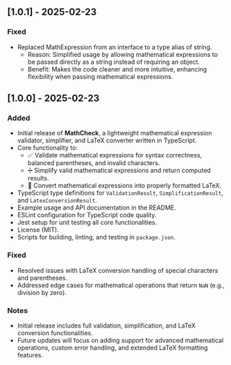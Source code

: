 ## [1.0.1] - 2025-02-23

### Fixed

- Replaced MathExpression from an interface to a type alias of string.
  - Reason: Simplified usage by allowing mathematical expressions to be passed directly as a string instead of requiring an object.
  - Benefit: Makes the code cleaner and more intuitive, enhancing flexibility when passing mathematical expressions.

## [1.0.0] - 2025-02-23

### Added

- Initial release of **MathCheck**, a lightweight mathematical expression validator, simplifier, and LaTeX converter written in TypeScript.
- Core functionality to:
  - ✅ Validate mathematical expressions for syntax correctness, balanced parentheses, and invalid characters.
  - ➗ Simplify valid mathematical expressions and return computed results.
  - 📄 Convert mathematical expressions into properly formatted LaTeX.
- TypeScript type definitions for `ValidationResult`, `SimplificationResult`, and `LatexConversionResult`.
- Example usage and API documentation in the README.
- ESLint configuration for TypeScript code quality.
- Jest setup for unit testing all core functionalities.
- License (MIT).
- Scripts for building, linting, and testing in `package.json`.

### Fixed

- Resolved issues with LaTeX conversion handling of special characters and parentheses.
- Addressed edge cases for mathematical operations that return `NaN` (e.g., division by zero).

### Notes

- Initial release includes full validation, simplification, and LaTeX conversion functionalities.
- Future updates will focus on adding support for advanced mathematical operations, custom error handling, and extended LaTeX formatting features.
